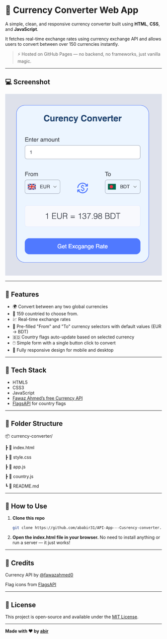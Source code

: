 # 💱 Currency Converter Web App

A simple, clean, and responsive currency converter built using **HTML**, **CSS**, and **JavaScript**.

It fetches real-time exchange rates using currency exchange API and allows users to convert between over 150 currencies instantly.

> ⚡ Hosted on GitHub Pages — no backend, no frameworks, just vanilla magic.

---

## 💻 Screenshot

![Curency exchange system interface](/Screenshot.png "Curency exchange system interface")


---

## 🧠 Features

-   🌍 Convert between any two global currencies
-   💸 159 countried to choose from.
-   💹 Real-time exchange rates
-   🔄 Pre-filled "From" and "To" currency selectors with default values (EUR → BDT)
-   🇧🇩 Country flags auto-update based on selected currency
-   🖱️ Simple form with a single button click to convert
-   📱 Fully responsive design for mobile and desktop

---

## 🔧 Tech Stack

-   HTML5
-   CSS3
-   JavaScript
-   [Fawaz Ahmed’s free Currency API](https://github.com/fawazahmed0/exchange-api)
-   [FlagsAPI](https://flagsapi.com) for country flags

---

## 📁 Folder Structure

📦 currency-converter/

┣ 📄 index.html

┣ 📄 style.css

┣ 📄 app.js

┣ 📄 country.js

┗ 📄 README.md

---

## 🚀 How to Use

1. **Clone this repo**
    ```bash
    git clone https://github.com/ababir31/API-App---Cusrency-converter.git
    ```
2. **Open the index.html file in your browser.**
   No need to install anything or run a server — it just works!

---

## 🙌 Credits

Currency API by [@fawazahmed0](https://github.com/fawazahmed0/exchange-api)

Flag icons from [FlagsAPI](https://flagsapi.com/)

---

## 📜 License

This project is open-source and available under the [MIT License](https://docs.github.com/en/repositories/managing-your-repositorys-settings-and-features/customizing-your-repository/licensing-a-repository).

---

**Made with ❤️ by [abir](https://www.linkedin.com/in/ababir1/)**
